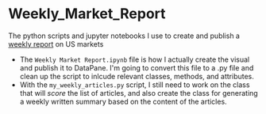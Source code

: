 # Weekly_Market_Report
The python scripts and jupyter notebooks I use to create and publish a [weekly report](https://datapane.com/u/greg/reports/grals-weekly-market-update/) on US markets

- The `Weekly Market Report.ipynb` file is how I actually create the visual and publish it to DataPane. I'm going to convert this file to a .py file and clean up the script to inlcude relevant classes, methods, and attributes. 
- With the `my_weekly_articles.py` script, I still need to work on the class that will *score* the list of articles, and also create the class for generating a weekly written summary based on the content of the articles. 
